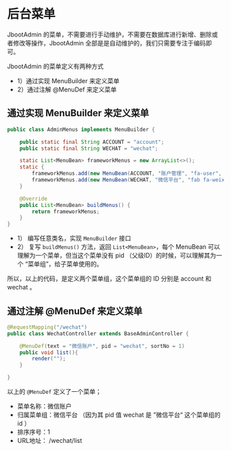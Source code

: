# 后台菜单

JbootAdmin 的菜单，不需要进行手动维护，不需要在数据库进行新增、删除或者修改等操作，JbootAdmin 全部是是自动维护的，我们只需要专注于编码即可。

JbootAdmin 的菜单定义有两种方式

- 1）通过实现 MenuBuilder 来定义菜单
- 2）通过注解 @MenuDef 来定义菜单


## 通过实现 MenuBuilder 来定义菜单

```java
public class AdminMenus implements MenuBuilder {

    public static final String ACCOUNT = "account";
    public static final String WECHAT = "wechat";

    static List<MenuBean> frameworkMenus = new ArrayList<>();
    static {
        frameworkMenus.add(new MenuBean(ACCOUNT, "账户管理", "fa-user", MenuTypes.SYSTEM, 111));
        frameworkMenus.add(new MenuBean(WECHAT, "微信平台", "fab fa-weixin", MenuTypes.SYSTEM, 222));
    }

    @Override
    public List<MenuBean> buildMenus() {
        return frameworkMenus;
    }
}
```
- 1） 编写任意类名，实现 `MenuBuilder` 接口
- 2） 复写 `buildMenus()` 方法，返回 `List<MenuBean>`，每个 MenuBean 可以理解为一个菜单，但当这个菜单没有 pid （父级ID）的时候，可以理解其为一个 “菜单组”，给子菜单使用的。


所以，以上的代码，是定义两个菜单组，这个菜单组的 ID 分别是 account 和 wechat 。

## 通过注解 @MenuDef 来定义菜单

```java
@RequestMapping("/wechat")
public class WechatController extends BaseAdminController {

    @MenuDef(text = "微信账户", pid = "wechat", sortNo = 1)
    public void list(){
        render("");
    }

}
```

以上的 `@MenuDef` 定义了一个菜单；

- 菜单名称：微信账户
- 归属菜单组：微信平台 （因为其 pid 值 wechat 是 ”微信平台“ 这个菜单组的 id ）
- 排序序号：1
- URL地址： /wechat/list
